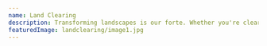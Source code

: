 ```yaml
---
name: Land Clearing
description: Transforming landscapes is our forte. Whether you're clearing a small plot for a garden makeover or preparing a vast expanse for development, we'll efficiently remove obstacles and create a blank canvas for your vision.
featuredImage: landclearing/image1.jpg
---
```

